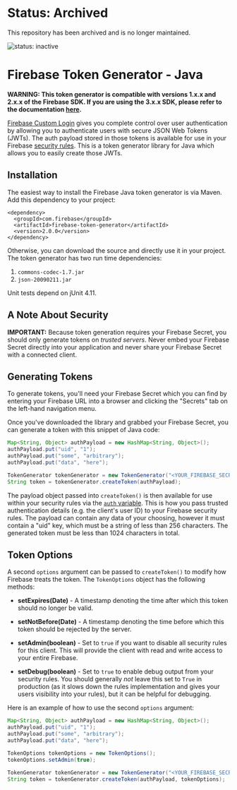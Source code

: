 # Status: Archived
This repository has been archived and is no longer maintained.

![status: inactive](https://img.shields.io/badge/status-inactive-red.svg)

# Firebase Token Generator - Java

**WARNING: This token generator is compatible with versions 1.x.x and 2.x.x of the Firebase SDK. If you are using the 3.x.x SDK, please refer to the documentation [here](https://firebase.google.com/docs/auth/server#create_a_custom_token).**

[Firebase Custom Login](https://www.firebase.com/docs/web/guide/simple-login/custom.html)
gives you complete control over user authentication by allowing you to authenticate users
with secure JSON Web Tokens (JWTs). The auth payload stored in those tokens is available
for use in your Firebase [security rules](https://www.firebase.com/docs/security/api/rule/).
This is a token generator library for Java which allows you to easily create those JWTs.


## Installation

The easiest way to install the Firebase Java token generator is via Maven. Add this dependency
to your project:

```
<dependency>
  <groupId>com.firebase</groupId>
  <artifactId>firebase-token-generator</artifactId>
  <version>2.0.0</version>
</dependency>
```

Otherwise, you can download the source and directly use it in your project. The token generator
has two run time dependencies:

1. `commons-codec-1.7.jar`
2. `json-20090211.jar`

Unit tests depend on jUnit 4.11.


## A Note About Security

**IMPORTANT:** Because token generation requires your Firebase Secret, you should only generate
tokens on *trusted servers*. Never embed your Firebase Secret directly into your application and
never share your Firebase Secret with a connected client.


## Generating Tokens

To generate tokens, you'll need your Firebase Secret which you can find by entering your Firebase
URL into a browser and clicking the "Secrets" tab on the left-hand navigation menu.

Once you've downloaded the library and grabbed your Firebase Secret, you can generate a token with
this snippet of Java code:

```java
Map<String, Object> authPayload = new HashMap<String, Object>();
authPayload.put("uid", "1");
authPayload.put("some", "arbitrary");
authPayload.put("data", "here");

TokenGenerator tokenGenerator = new TokenGenerator("<YOUR_FIREBASE_SECRET>");
String token = tokenGenerator.createToken(authPayload);
```

The payload object passed into `createToken()` is then available for use within your
security rules via the [`auth` variable](https://www.firebase.com/docs/security/api/rule/auth.html).
This is how you pass trusted authentication details (e.g. the client's user ID) to your
Firebase security rules. The payload can contain any data of your choosing, however it
must contain a "uid" key, which must be a string of less than 256 characters. The
generated token must be less than 1024 characters in total.


## Token Options

A second `options` argument can be passed to `createToken()` to modify how Firebase treats the
token. The `TokenOptions` object has the following methods:

* **setExpires(Date)** - A timestamp denoting the time after which this token should no longer
be valid.

* **setNotBefore(Date)** - A timestamp denoting the time before which this token should be
rejected by the server.

* **setAdmin(boolean)** - Set to `true` if you want to disable all security rules for this
client. This will provide the client with read and write access to your entire Firebase.

* **setDebug(boolean)** - Set to `true` to enable debug output from your security rules. You
should generally *not* leave this set to `True` in production (as it slows down the rules
implementation and gives your users visibility into your rules), but it can be helpful for
debugging.

Here is an example of how to use the second `options` argument:

```java
Map<String, Object> authPayload = new HashMap<String, Object>();
authPayload.put("uid", "1");
authPayload.put("some", "arbitrary");
authPayload.put("data", "here");

TokenOptions tokenOptions = new TokenOptions();
tokenOptions.setAdmin(true);

TokenGenerator tokenGenerator = new TokenGenerator("<YOUR_FIREBASE_SECRET>");
String token = tokenGenerator.createToken(authPayload, tokenOptions);
```
